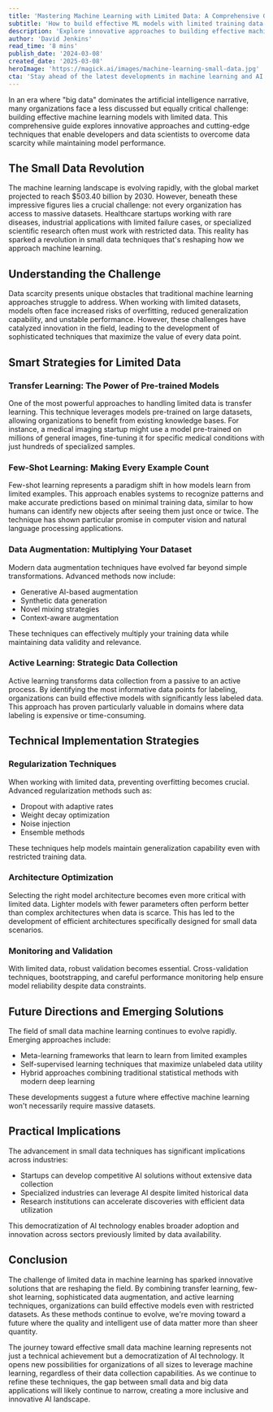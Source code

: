 ```yaml
---
title: 'Mastering Machine Learning with Limited Data: A Comprehensive Guide to Small Data Solutions'
subtitle: 'How to build effective ML models with limited training data'
description: 'Explore innovative approaches to building effective machine learning models with limited data. Learn about transfer learning, few-shot learning, and advanced data augmentation techniques that enable organizations to overcome data scarcity while maintaining model performance.'
author: 'David Jenkins'
read_time: '8 mins'
publish_date: '2024-03-08'
created_date: '2025-03-08'
heroImage: 'https://magick.ai/images/machine-learning-small-data.jpg'
cta: 'Stay ahead of the latest developments in machine learning and AI by following us on LinkedIn. Join our community of data scientists and developers who are revolutionizing the field with innovative small data solutions.'
---
```


In an era where "big data" dominates the artificial intelligence narrative, many organizations face a less discussed but equally critical challenge: building effective machine learning models with limited data. This comprehensive guide explores innovative approaches and cutting-edge techniques that enable developers and data scientists to overcome data scarcity while maintaining model performance.

## The Small Data Revolution

The machine learning landscape is evolving rapidly, with the global market projected to reach $503.40 billion by 2030. However, beneath these impressive figures lies a crucial challenge: not every organization has access to massive datasets. Healthcare startups working with rare diseases, industrial applications with limited failure cases, or specialized scientific research often must work with restricted data. This reality has sparked a revolution in small data techniques that's reshaping how we approach machine learning.

## Understanding the Challenge

Data scarcity presents unique obstacles that traditional machine learning approaches struggle to address. When working with limited datasets, models often face increased risks of overfitting, reduced generalization capability, and unstable performance. However, these challenges have catalyzed innovation in the field, leading to the development of sophisticated techniques that maximize the value of every data point.

## Smart Strategies for Limited Data

### Transfer Learning: The Power of Pre-trained Models

One of the most powerful approaches to handling limited data is transfer learning. This technique leverages models pre-trained on large datasets, allowing organizations to benefit from existing knowledge bases. For instance, a medical imaging startup might use a model pre-trained on millions of general images, fine-tuning it for specific medical conditions with just hundreds of specialized samples.

### Few-Shot Learning: Making Every Example Count

Few-shot learning represents a paradigm shift in how models learn from limited examples. This approach enables systems to recognize patterns and make accurate predictions based on minimal training data, similar to how humans can identify new objects after seeing them just once or twice. The technique has shown particular promise in computer vision and natural language processing applications.

### Data Augmentation: Multiplying Your Dataset

Modern data augmentation techniques have evolved far beyond simple transformations. Advanced methods now include:
- Generative AI-based augmentation
- Synthetic data generation
- Novel mixing strategies
- Context-aware augmentation

These techniques can effectively multiply your training data while maintaining data validity and relevance.

### Active Learning: Strategic Data Collection

Active learning transforms data collection from a passive to an active process. By identifying the most informative data points for labeling, organizations can build effective models with significantly less labeled data. This approach has proven particularly valuable in domains where data labeling is expensive or time-consuming.

## Technical Implementation Strategies

### Regularization Techniques

When working with limited data, preventing overfitting becomes crucial. Advanced regularization methods such as:
- Dropout with adaptive rates
- Weight decay optimization
- Noise injection
- Ensemble methods

These techniques help models maintain generalization capability even with restricted training data.

### Architecture Optimization

Selecting the right model architecture becomes even more critical with limited data. Lighter models with fewer parameters often perform better than complex architectures when data is scarce. This has led to the development of efficient architectures specifically designed for small data scenarios.

### Monitoring and Validation

With limited data, robust validation becomes essential. Cross-validation techniques, bootstrapping, and careful performance monitoring help ensure model reliability despite data constraints.

## Future Directions and Emerging Solutions

The field of small data machine learning continues to evolve rapidly. Emerging approaches include:
- Meta-learning frameworks that learn to learn from limited examples
- Self-supervised learning techniques that maximize unlabeled data utility
- Hybrid approaches combining traditional statistical methods with modern deep learning

These developments suggest a future where effective machine learning won't necessarily require massive datasets.

## Practical Implications

The advancement in small data techniques has significant implications across industries:
- Startups can develop competitive AI solutions without extensive data collection
- Specialized industries can leverage AI despite limited historical data
- Research institutions can accelerate discoveries with efficient data utilization

This democratization of AI technology enables broader adoption and innovation across sectors previously limited by data availability.

## Conclusion

The challenge of limited data in machine learning has sparked innovative solutions that are reshaping the field. By combining transfer learning, few-shot learning, sophisticated data augmentation, and active learning techniques, organizations can build effective models even with restricted datasets. As these methods continue to evolve, we're moving toward a future where the quality and intelligent use of data matter more than sheer quantity.

The journey toward effective small data machine learning represents not just a technical achievement but a democratization of AI technology. It opens new possibilities for organizations of all sizes to leverage machine learning, regardless of their data collection capabilities. As we continue to refine these techniques, the gap between small data and big data applications will likely continue to narrow, creating a more inclusive and innovative AI landscape.